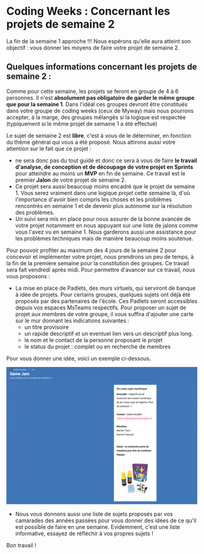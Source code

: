 # Coding Weeks : Concernant les projets de semaine 2




La fin de la semaine 1 approche !!!
Nous espérons qu'elle aura atteint son objectif : vous donner les moyens de faire votre projet de semaine 2.


## Quelques informations concernant les projets de semaine 2 :

Comme pour cette semaine, les projets se feront en groupe de 4 à 6 personnes. Il n'est **absolument pas obligatoire de garder le même groupe que pour la semaine 1**. Dans l'idéal ces groupes devront être constitués dans votre groupe de coding weeks (ceux de Myway) mais nous pourrons accepter, à la marge, des groupes mélangés si la logique est respectée (typiquement si le même projet de semaine 1 a été effectué)

Le sujet de semaine 2 est **libre**, c'est à vous de le déterminer, en fonction du thème général qui vous a été proposé. Nous attirons aussi votre attention sur le fait que ce projet :

* ne sera donc pas du tout guidé et donc ce sera à vous de faire **le travail d'analyse, de conception et de découpage de votre projet en Sprints** pour atteindre au moins un **MVP** en fin de semaine. Ce travail est le premier **Jalon** de votre projet de semaine 2.
* Ce projet sera aussi beaucoup moins encadré que le projet de semaine 1. Vous serez vraiment dans une logique *projet* cette semaine là, d'où l'importance d'avoir bien compris les choses et les problèmes rencontrés en semaine 1 et de devenir plus autonome sur la résolution des problèmes.
* Un suivi sera mis en place pour nous assurer de la bonne avancée de votre projet notamment en nous appuyant sur une liste de jalons comme vous l'avez vu en semaine 1. Nous garderons aussi une assistance pour les problèmes techniques mais de manière beaucoup moins soutenue.

 
Pour pouvoir profiter au maximum des 4 jours de la semaine 2 pour concevoir et implémenter votre projet, nous prendrons un peu de temps, à la fin de la première semaine pour la constitution des groupes. Ce travail sera fait vendredi après midi. Pour permettre d'avancer sur ce travail, nous vous proposons :

*  La mise en place de Padlets, des murs virtuels, qui serviront de banque à idée de projets. Pour certains groupes, quelques sujets ont déjà été proposés par des partenaires de l'école. Ces Padlets seront accessibles depuis vos espaces MsTeams respectifs. Pour proposer un sujet de projet aux membres de votre groupe, il vous suffira d'ajouter une carte sur le mur donnant les indications suivantes :
	* un titre provisoire
	* un rapide descriptif et un eventuel lien vers un descriptif plus long.
	* le nom et le contact de la personne proposant le projet
	* le status du projet : complet ou en recherche de membres

Pour vous donner une idée, voici un exemple ci-dessous.


<img src="./Images/padlet.png
" alt="drawing" width="500"/>




*  Nous vous donnons aussi une liste de sujets proposés par vos camarades des années passées pour vous donner des idées de ce qu'il est possible de faire en une semaine. Evidemment, c'est une liste informative, essayez de réfléchir à vos propres sujets !

Bon travail ! 






 
 